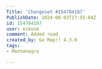 ```yaml
---
Title: 'Changeset #154784187'
PublishDate: 2024-08-03T17:55:04Z
id: 154784187
user: eikosm
comment: Added road
created_by: Go Map!! 4.3.0
tags:
- Montenegro

---
```

